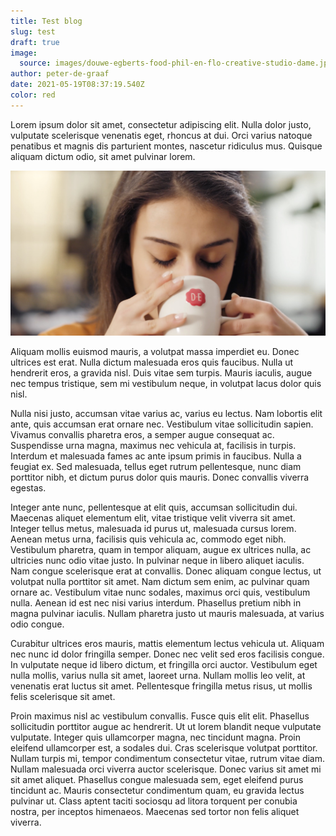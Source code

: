 ```yaml
---
title: Test blog
slug: test
draft: true
image:
  source: images/douwe-egberts-food-phil-en-flo-creative-studio-dame.jpg
author: peter-de-graaf
date: 2021-05-19T08:37:19.540Z
color: red
---
```

Lorem ipsum dolor sit amet, consectetur adipiscing elit. Nulla dolor justo, vulputate scelerisque venenatis eget, rhoncus at dui. Orci varius natoque penatibus et magnis dis parturient montes, nascetur ridiculus mus. Quisque aliquam dictum odio, sit amet pulvinar lorem.

![](images/douwe-egberts-food-phil-en-flo-creative-studio-dame.jpg)

 Aliquam mollis euismod mauris, a volutpat massa imperdiet eu. Donec ultrices est erat. Nulla dictum malesuada eros quis faucibus. Nulla ut hendrerit eros, a gravida nisl. Duis vitae sem turpis. Mauris iaculis, augue nec tempus tristique, sem mi vestibulum neque, in volutpat lacus dolor quis nisl.

Nulla nisi justo, accumsan vitae varius ac, varius eu lectus. Nam lobortis elit ante, quis accumsan erat ornare nec. Vestibulum vitae sollicitudin sapien. Vivamus convallis pharetra eros, a semper augue consequat ac. Suspendisse urna magna, maximus nec vehicula at, facilisis in turpis. Interdum et malesuada fames ac ante ipsum primis in faucibus. Nulla a feugiat ex. Sed malesuada, tellus eget rutrum pellentesque, nunc diam porttitor nibh, et dictum purus dolor quis mauris. Donec convallis viverra egestas.

Integer ante nunc, pellentesque at elit quis, accumsan sollicitudin dui. Maecenas aliquet elementum elit, vitae tristique velit viverra sit amet. Integer tellus metus, malesuada id purus ut, malesuada cursus lorem. Aenean metus urna, facilisis quis vehicula ac, commodo eget nibh. Vestibulum pharetra, quam in tempor aliquam, augue ex ultrices nulla, ac ultricies nunc odio vitae justo. In pulvinar neque in libero aliquet iaculis. Nam congue scelerisque erat at convallis. Donec aliquam congue lectus, ut volutpat nulla porttitor sit amet. Nam dictum sem enim, ac pulvinar quam ornare ac. Vestibulum vitae nunc sodales, maximus orci quis, vestibulum nulla. Aenean id est nec nisi varius interdum. Phasellus pretium nibh in magna pulvinar iaculis. Nullam pharetra justo ut mauris malesuada, at varius odio congue.

Curabitur ultrices eros mauris, mattis elementum lectus vehicula ut. Aliquam nec nunc id dolor fringilla semper. Donec nec velit sed eros facilisis congue. In vulputate neque id libero dictum, et fringilla orci auctor. Vestibulum eget nulla mollis, varius nulla sit amet, laoreet urna. Nullam mollis leo velit, at venenatis erat luctus sit amet. Pellentesque fringilla metus risus, ut mollis felis scelerisque sit amet.

Proin maximus nisl ac vestibulum convallis. Fusce quis elit elit. Phasellus sollicitudin porttitor augue ac hendrerit. Ut ut lorem blandit neque vulputate vulputate. Integer quis ullamcorper magna, nec tincidunt magna. Proin eleifend ullamcorper est, a sodales dui. Cras scelerisque volutpat porttitor. Nullam turpis mi, tempor condimentum consectetur vitae, rutrum vitae diam. Nullam malesuada orci viverra auctor scelerisque. Donec varius sit amet mi sit amet aliquet. Phasellus congue malesuada sem, eget eleifend purus tincidunt ac. Mauris consectetur condimentum quam, eu gravida lectus pulvinar ut. Class aptent taciti sociosqu ad litora torquent per conubia nostra, per inceptos himenaeos. Maecenas sed tortor non felis aliquet viverra.
